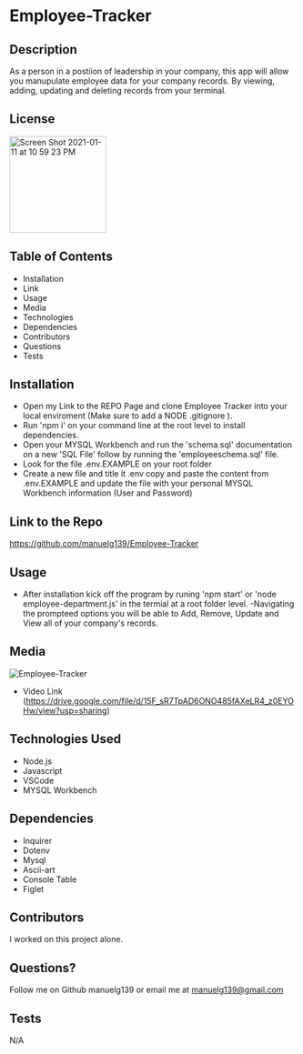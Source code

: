 # Employee-Tracker

## Description

As a person in a postiion of leadership in your company, this app will allow you manupulate employee data for your company records. By viewing, adding, updating and deleting records from your terminal.

## License

<img width="170" alt="Screen Shot 2021-01-11 at 10 59 23 PM" src="https://img.shields.io/badge/license-MIT%20License-blue?style=flat-square">

## Table of Contents

- Installation
- Link
- Usage
- Media
- Technologies
- Dependencies
- Contributors
- Questions
- Tests

## Installation

- Open my Link to the REPO Page and clone Employee Tracker into your local enviroment (Make sure to add a NODE .gitignore ).
- Run 'npm i' on your command line at the root level to install dependencies.
- Open your MYSQL Workbench and run the 'schema.sql' documentation on a new 'SQL File' follow by running the 'employeeschema.sql' file.
- Look for the file .env.EXAMPLE on your root folder
- Create a new file and title it .env copy and paste the content from .env.EXAMPLE and update the file with your personal MYSQL Workbench information (User and Password)

## Link to the Repo

https://github.com/manuelg139/Employee-Tracker

## Usage

- After installation kick off the program by runing 'npm start' or 'node employee-department.js' in the termial at a root folder level.
  -Navigating the prompteed options you will be able to Add, Remove, Update and View all of your company's records.

## Media
![Employee-Tracker](https://user-images.githubusercontent.com/75399668/113625494-9ead1900-9626-11eb-816e-607575828efc.gif)
- Video Link (https://drive.google.com/file/d/15F_sR7TpAD6ONO485fAXeLR4_z0EYOHw/view?usp=sharing)

## Technologies Used

- Node.js
- Javascript
- VSCode
- MYSQL Workbench

## Dependencies

- Inquirer
- Dotenv
- Mysql
- Ascii-art
- Console Table
- Figlet

## Contributors

I worked on this project alone.

## Questions?

Follow me on Github manuelg139 or email me at manuelg139@gmail.com

## Tests

N/A
